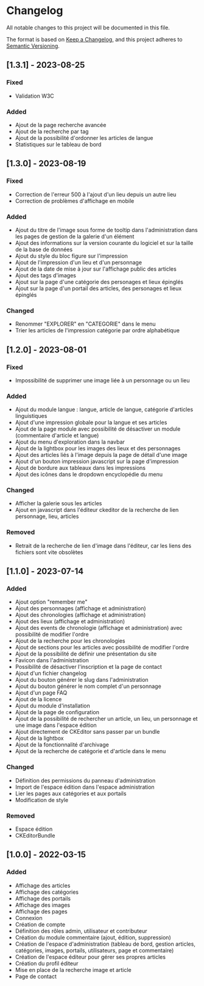 # Changelog

All notable changes to this project will be documented in this file.

The format is based on [Keep a Changelog](https://keepachangelog.com/en/1.0.0/),
and this project adheres to [Semantic Versioning](https://semver.org/spec/v2.0.0.html).

## [1.3.1] - 2023-08-25

### Fixed

- Validation W3C

### Added

- Ajout de la page recherche avancée
- Ajout de la recherche par tag
- Ajout de la possibilité d'ordonner les articles de langue
- Statistiques sur le tableau de bord

## [1.3.0] - 2023-08-19

### Fixed

- Correction de l'erreur 500 à l'ajout d'un lieu depuis un autre lieu
- Correction de problèmes d'affichage en mobile

### Added

- Ajout du titre de l'image sous forme de tooltip dans l'administration dans les pages de gestion de la galerie d'un élément
- Ajout des informations sur la version courante du logiciel et sur la taille de la base de données
- Ajout du style du bloc figure sur l'impression
- Ajout de l'impression d'un lieu et d'un personnage
- Ajout de la date de mise à jour sur l'affichage public des articles
- Ajout des tags d'images
- Ajout sur la page d'une catégorie des personages et lieux épinglés
- Ajout sur la page d'un portail des articles, des personages et lieux épinglés

### Changed

- Renommer "EXPLORER" en "CATEGORIE" dans le menu
- Trier les articles de l'impression catégorie par ordre alphabétique

## [1.2.0] - 2023-08-01

### Fixed

- Impossibilité de supprimer une image liée à un personnage ou un lieu

### Added

- Ajout du module langue : langue, article de langue, catégorie d'articles linguistiques
- Ajout d'une impression globale pour la langue et ses articles
- Ajout de la page module avec possibilité de désactiver un module (commentaire d'article et langue)
- Ajout du menu d'exploration dans la navbar
- Ajout de la lightbox pour les images des lieux et des personnages
- Ajout des articles liés à l'image depuis la page de détail d'une image
- Ajout d'un bouton impression javascript sur la page d'impression
- Ajout de bordure aux tableaux dans les impressions
- Ajout des icônes dans le dropdown encyclopédie du menu

### Changed

- Afficher la galerie sous les articles
- Ajout en javascript dans l'éditeur ckeditor de la recherche de lien personnage, lieu, articles

### Removed

- Retrait de la recherche de lien d'image dans l'éditeur, car les liens des fichiers sont vite obsolètes

## [1.1.0] - 2023-07-14

### Added

- Ajout option "remember me"
- Ajout des personnages (affichage et administration)
- Ajout des chronologies (affichage et administration)
- Ajout des lieux (affichage et administration)
- Ajout des events de chronologie (affichage et administration) avec possibilité de modifier l'ordre
- Ajout de la recherche pour les chronologies
- Ajout de sections pour les articles avec possibilité de modifier l'ordre
- Ajout de la possibilité de définir une présentation du site
- Favicon dans l'administration
- Possibilité de désactiver l'inscription et la page de contact
- Ajout d'un fichier changelog
- Ajout du bouton générer le slug dans l'administration
- Ajout du bouton générer le nom complet d'un personnage
- Ajout d'un page FAQ
- Ajout de la licence
- Ajout du module d'installation
- Ajout de la page de configuration
- Ajout de la possibilité de rechercher un article, un lieu, un personnage et une image dans l'espace édition
- Ajout directement de CKEditor sans passer par un bundle
- Ajout de la lightbox
- Ajout de la fonctionnalité d'archivage
- Ajout de la recherche de catégorie et d'article dans le menu

### Changed

- Définition des permissions du panneau d'administration
- Import de l'espace édition dans l'espace administration
- Lier les pages aux catégories et aux portails
- Modification de style

### Removed

- Espace édition
- CKEditorBundle

## [1.0.0] - 2022-03-15

### Added

- Affichage des articles
- Affichage des catégories
- Affichage des portails
- Affichage des images
- Affichage des pages
- Connexion
- Création de compte
- Définition des rôles admin, utilisateur et contributeur
- Création du module commentaire (ajout, édition, suppression)
- Création de l'espace d'administration (tableau de bord, gestion articles, catégories, images, portails, utilisateurs, page et commentaire)
- Création de l'espace éditeur pour gérer ses propres articles
- Création du profil éditeur
- Mise en place de la recherche image et article
- Page de contact
